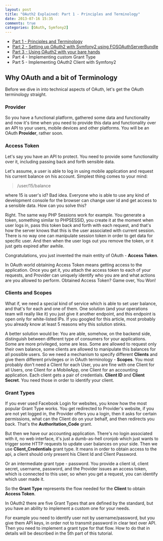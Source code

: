 ```yaml
---
layout: post
title: "OAuth2 Explained: Part 1 - Principles and Terminology"
date: 2013-07-16 15:35
comments: true
categories: [OAuth, Symfony2]
---
```


- [Part 1 - Principles and Terminology](http://blog.tankist.de/blog/2013/07/16/oauth2-explained-part-1-principles-and-terminology/)
- [Part 2 - Setting up OAuth2 with Symfony2 using FOSOAuthServerBundle](http://blog.tankist.de/blog/2013/07/17/oauth2-explained-part-2-setting-up-oauth2-with-symfony2-using-fosoauthserverbundle/)
- [Part 3 - Using OAuth2 with your bare hands](http://blog.tankist.de/blog/2013/07/18/oauth2-explained-part-3-using-oauth2-with-your-bare-hands/)
- Part 4 - Implementing custom Grant Type
- Part 5 - Implementing OAuth2 Client with Symfony2 


## Why OAuth and a bit of Terminology

Before we dive in into technical aspects of OAuth, let's get the OAuth terminology straight.

### Provider

So you have a functional platform, gathered some data and functionality and now it's time when you need to provide this data and functionality over an API to your users, mobile devices and other platforms. You will be an OAuth __Provider__, rather soon. 
<!-- more -->
### Access Token


Let's say you have an API to protect. You need to provide some functionality over it, including passing back and forth sensible data.

Let's assume, a user is able to log in using mobile application and request his current balance on his account. Simplest thing comes to your mind: 
> /user/15/balance

where 15 is user's id? Bad idea. Everyone who is able to use any kind of development console for the browser can change user id and get access to a sensible data. How can you solve this?

Right. The same way PHP Sessions work for example. You generate a token, something similar to PHPSESSID, you create it at the moment when user logs in, pass this token back and forth with each request, and that's how the server knows that this is the user associated with current session. There is no way one can manipulate session token in order to get data for specific user. And then when the user logs out you remove the token, or it just gets expired after awhile. 

Congratulations, you just invented the main entity of OAuth - __Access Token__.

In OAuth world obtaining Access Token means getting access to the application. Once you get it, you attach the access token to each of your requests, and Provider can uniquely identify who you are and what actions are you allowed to perform. Obtained Access Token? Game over, You Won!

### Clients and Scopes

What if, we need a special kind of service which is able to set user balance, and that's for each and one of them. One solution (and your operations team will really like it) you just give it another endpoint, and this endpoint is open only for white-listed IPs. If you googled for this article, most probably you already know at least 5 reasons why this solution stinks. 

A better solution would be: You are able, somehow, on the backend side, distinguish between different type of consumers for your applications. Some are more privileged, some are less. Some are allowed to request only their own balance, some clients are allowed to manipulate this balances for all possible users. So we need a mechanism to specify different __Clients__  and give them different privileges or in OAuth terminology - __Scopes__. You most probably don't need a Client for each User, you are fine with one Client for all Users, one Client for a MobileApp, one Client for an accounting application. Each client gets a pair of credentials. __Client ID__ and __Client Secret__. You need those in order to identify your client. 

### Grant Types

If you ever used Facebook Login for websites, you know how the most popular Grant Type works. You get redirected to Provider's website, if you are not yet logged in, the Provider offers you a login, then it asks for certain permissions, what can the Client do on your behalf, and then redirects you back. That's the __Authoritation_Code__ grant. 

But then we have our accounting application. There's no login associated with it, no web interface, it's just a dumb-as-hell cronjob which just wants to trigger some HTTP requests to update user balances on your side. Then we use __Client_Credentials__ grant type. It means in order to obtain access to the api, a client should only present his Client Id and Client Password.

Or an intermediate grant type - password. You provide a client id, client secret, username, password, and the Provider issues an access token, which is connected to this user, so when you get a request, you can identify which user made it.

So the __Grant Type__ represents the flow needed for the __Client__ to obtain __Access Token__. 

In OAuth2 there are five Grant Types that are defined by the standard, but you have an ability to implement a custom one for your needs. 

For example you need to identify user not by username/password, but you give them API keys, in order not to transmit password in clear text over API. Then you need to implement a grant type for that flow. How to do that in details will be described in the 5th part of this tutorial.

